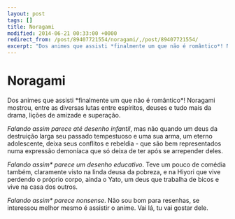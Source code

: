 ```yaml
---
layout: post
tags: []
title: Noragami
modified: 2014-06-21 00:33:00 +0000
redirect_from: /post/89407721554/noragami/,/post/89407721554/
excerpt: "Dos animes que assisti *finalmente um que não é romântico*! Noragami mostrou, entre as diversas lutas entre espíritos, deuses e tudo mais da drama, lições de amizade e superação."
---
```


Noragami
========

Dos animes que assisti \*finalmente um que não é romântico\*! Noragami
mostrou, entre as diversas lutas entre espíritos, deuses e tudo mais da
drama, lições de amizade e superação.

*Falando assim parece até desenho infantil*, mas não quando um deus da
destruição larga seu passado tempestuoso e uma sua arma, um eterno
adolescente, deixa seus conflitos e rebeldia - que são bem representados
numa expressão demoníaca que só deixa de ter após se arrepender deles.

*Falando assim\* parece um desenho educativo*. Teve um pouco de comédia
também, claramente visto na linda deusa da pobreza, e na Hiyori que vive
perdendo o próprio corpo, ainda o Yato, um deus que trabalha de bicos e
vive na casa dos outros.

*Falando assim\* parece nonsense*. Não sou bom para resenhas, se
interessou melhor mesmo é assistir o anime. Vai lá, tu vai gostar dele.

